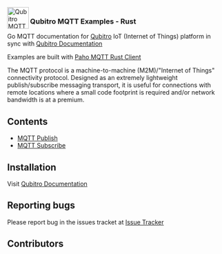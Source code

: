 <img align="left" width="50" height="50" src="https://firebasestorage.googleapis.com/v0/b/gitbook-28427.appspot.com/o/assets%2F-LV5T-gdu9XiTweJuyTI%2F-MHGPv4GBUJMpSsWth2y%2F-MHGrR3OqtoAiOW1cKV3%2Frust-social.jpg?alt=media&token=2327dc2e-5010-46da-af15-497119eef617" alt="Qubitro MQTT Examples - Rust">

### Qubitro MQTT Examples - Rust

Go MQTT documentation for [Qubitro](www.qubitro.com) IoT (Internet of Things) platform in sync with [Qubitro Documentation](docs.qubitro.com)

Examples are built with [Paho MQTT Rust Client](https://github.com/eclipse/paho.mqtt.rust)

The MQTT protocol is a machine-to-machine (M2M)/"Internet of Things" connectivity protocol. Designed as an extremely lightweight publish/subscribe messaging transport, it is useful for connections with remote locations where a small code footprint is required and/or network bandwidth is at a premium.

Contents
--------

* [MQTT Publish](./qubitro_mqtt_publish.go)
* [MQTT Subscribe](./qubitro_mqtt_subscribe.go)

Installation
------------

Visit [Qubitro Documentation](https://docs.qubitro.com/client-guides/setup-device/go)

Reporting bugs
------------

Please report bug in the issues tracket at [Issue Tracker](https://github.com/qubitro/qubitro-docs/issues)

Contributors
------------

